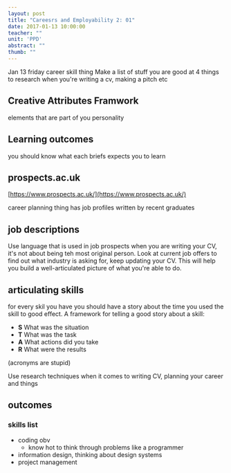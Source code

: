 ```yaml
---
layout: post
title: "Careesrs and Employability 2: 01"
date: 2017-01-13 10:00:00
teacher: ""
unit: 'PPD'
abstract: ""
thumb: ""
---
```


Jan 13
friday career skill thing
Make a list of stuff you are good at
4 things to research when you're writing a cv, making a pitch etc

## Creative Attributes Framwork
elements that are part of you personality

## Learning outcomes
you should know what each briefs expects you to learn

## prospects.ac.uk
[https://www.prospects.ac.uk/](https://www.prospects.ac.uk/)

career planning thing
has job profiles written by recent graduates

## job descriptions
Use language that is used in job prospects when you are writing your CV, it's not about being teh most original person. Look at current job offers to find out what industry is asking for, keep updating your CV. This will help you build a well-articulated picture of what you're able to do.

## articulating skills
for every skil you have you should have a story about the time you used the skill to good effect. A framework for telling a good story about a skill:

- **S** What was the situation
- **T** What was the task
- **A** What actions did you take
- **R** What were the results

(acronyms are stupid)

Use research techniques when it comes to writing CV, planning your career and things

## outcomes

### skills list
- coding obv
    - know hot to think through problems like a programmer
- information design, thinking about design systems
- project management